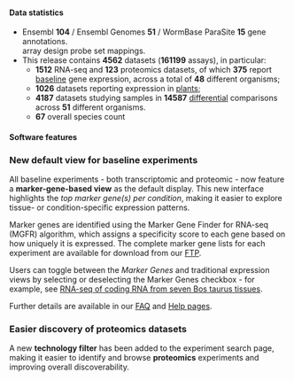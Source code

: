 #### Data statistics

- Ensembl **104** / Ensembl Genomes **51** / WormBase ParaSite **15** gene annotations.   
  array design probe set mappings.   
- This release contains **4562** datasets (**161199** assays), in particular:            
  - **1512** RNA-seq and **123** proteomics datasets, of which **375** report
    [baseline](https://www.ebi.ac.uk/gxa/baseline/experiments) gene expression, across a total of **48** different
    organisms;           
  - **1026** datasets reporting expression in [plants](https://www.ebi.ac.uk/gxa/plant/experiments);               
  - **4187** datasets studying samples in **14587**
    [differential](https://www.ebi.ac.uk/gxa/experiments?experimentType=Differential) comparisons across **51**
    different organisms.
  - **67** overall species count

#### Software features

### New default view for baseline experiments
All baseline experiments - both transcriptomic and proteomic - now feature a **marker-gene-based view** as the default display. This new interface highlights the *top marker gene(s) per condition*, making it easier to explore tissue- or condition-specific expression patterns. 

Marker genes are identified using the Marker Gene Finder for RNA-seq (MGFR) algorithm, which assigns a specificity score to each gene based on how uniquely it is expressed. The complete marker gene lists for each experiment are available for download from our [FTP](https://ftp.ebi.ac.uk/pub/databases/microarray/data/atlas/experiments/).

Users can toggle between the *Marker Genes* and traditional expression views by selecting or deselecting the Marker Genes checkbox - for example, see [RNA-seq of coding RNA from seven Bos taurus tissues](https://www.ebi.ac.uk/gxa/experiments/E-MTAB-2596/Results). 

Further details are available in our [FAQ](https://www.ebi.ac.uk/gxa/FAQ.html) and [Help pages](https://www.ebi.ac.uk/gxa/help/index.html).

### Easier discovery of proteomics datasets
A new **technology filter** has been added to the experiment search page, making it easier to identify and browse **proteomics** experiments and improving overall discoverability. 
